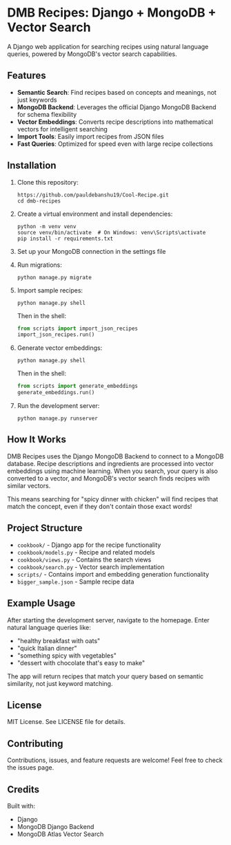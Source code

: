 # DMB Recipes: Django + MongoDB + Vector Search

A Django web application for searching recipes using natural language queries, powered by MongoDB's vector search capabilities.

## Features

- **Semantic Search**: Find recipes based on concepts and meanings, not just keywords
- **MongoDB Backend**: Leverages the official Django MongoDB Backend for schema flexibility
- **Vector Embeddings**: Converts recipe descriptions into mathematical vectors for intelligent searching
- **Import Tools**: Easily import recipes from JSON files
- **Fast Queries**: Optimized for speed even with large recipe collections

## Installation

1. Clone this repository:
   ```
   https://github.com/pauldebanshu19/Cool-Recipe.git
   cd dmb-recipes
   ```

2. Create a virtual environment and install dependencies:
   ```
   python -m venv venv
   source venv/bin/activate  # On Windows: venv\Scripts\activate
   pip install -r requirements.txt
   ```

3. Set up your MongoDB connection in the settings file

4. Run migrations:
   ```
   python manage.py migrate
   ```

5. Import sample recipes:
   ```
   python manage.py shell
   ```
   Then in the shell:
   ```python
   from scripts import import_json_recipes
   import_json_recipes.run()
   ```

6. Generate vector embeddings:
   ```
   python manage.py shell
   ```
   Then in the shell:
   ```python
   from scripts import generate_embeddings
   generate_embeddings.run()
   ```

7. Run the development server:
   ```
   python manage.py runserver
   ```

## How It Works

DMB Recipes uses the Django MongoDB Backend to connect to a MongoDB database. Recipe descriptions and ingredients are processed into vector embeddings using machine learning. When you search, your query is also converted to a vector, and MongoDB's vector search finds recipes with similar vectors.

This means searching for "spicy dinner with chicken" will find recipes that match the concept, even if they don't contain those exact words!

## Project Structure

- `cookbook/` - Django app for the recipe functionality
- `cookbook/models.py` - Recipe and related models
- `cookbook/views.py` - Contains the search views
- `cookbook/search.py` - Vector search implementation
- `scripts/` - Contains import and embedding generation functionality
- `bigger_sample.json` - Sample recipe data

## Example Usage

After starting the development server, navigate to the homepage. Enter natural language queries like:

- "healthy breakfast with oats"
- "quick Italian dinner"
- "something spicy with vegetables"
- "dessert with chocolate that's easy to make"

The app will return recipes that match your query based on semantic similarity, not just keyword matching.

## License

MIT License. See LICENSE file for details.

## Contributing

Contributions, issues, and feature requests are welcome! Feel free to check the issues page.

## Credits

Built with:
- Django
- MongoDB Django Backend 
- MongoDB Atlas Vector Search
